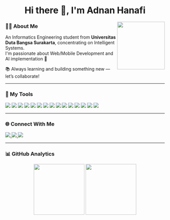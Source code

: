 <h1 align="center">Hi there 👋, I'm Adnan Hanafi</h1>

<img align="right" src="https://media.giphy.com/media/qgQUggAC3Pfv687qPC/giphy.gif" width="150"/>

### 🧑‍💻 About Me

An Informatics Engineering student from **Universitas Duta Bangsa Surakarta**, concentrating on Intelligent Systems.  
I'm passionate about Web/Mobile Development and AI implementation 🚀  

📚 Always learning and building something new — let’s collaborate!

---

### 🚀 My Tools

<p align="left">
  <img src="https://img.shields.io/badge/HTML5-E34F26?style=for-the-badge&logo=html5&logoColor=white"/>
  <img src="https://img.shields.io/badge/CSS3-1572B6?style=for-the-badge&logo=css3&logoColor=white"/>
  <img src="https://img.shields.io/badge/JavaScript-F7DF1E?style=for-the-badge&logo=javascript&logoColor=black"/>
  <img src="https://img.shields.io/badge/PHP-777BB4?style=for-the-badge&logo=php&logoColor=white"/>
  <img src="https://img.shields.io/badge/Laravel-FF2D20?style=for-the-badge&logo=laravel&logoColor=white"/>
  <img src="https://img.shields.io/badge/MySQL-005C84?style=for-the-badge&logo=mysql&logoColor=white"/>
  <img src="https://img.shields.io/badge/Firebase-FFCA28?style=for-the-badge&logo=firebase&logoColor=black"/>
  <img src="https://img.shields.io/badge/Python-3776AB?style=for-the-badge&logo=python&logoColor=white"/>
  <img src="https://img.shields.io/badge/Kivy-20B2AA?style=for-the-badge&logo=kivy&logoColor=white"/>
  <img src="https://img.shields.io/badge/Dart-0175C2?style=for-the-badge&logo=dart&logoColor=white"/>
  <img src="https://img.shields.io/badge/Flutter-02569B?style=for-the-badge&logo=flutter&logoColor=white"/>
  <img src="https://img.shields.io/badge/Java-007396?style=for-the-badge&logo=java&logoColor=white"/>
  <img src="https://img.shields.io/badge/Figma-F24E1E?style=for-the-badge&logo=figma&logoColor=white"/>
  <img src="https://img.shields.io/badge/Canva-00C4CC?style=for-the-badge&logo=canva&logoColor=white"/>
  <img src="https://img.shields.io/badge/CorelDRAW-46B12C?style=for-the-badge&logo=coreldraw&logoColor=white"/>
</p>

---

### 🌐 Connect With Me

<p align="left">
  <a href="mailto:adnanhanafi078@gmail.com">
    <img src="https://img.shields.io/badge/Gmail-D14836?style=for-the-badge&logo=gmail&logoColor=white"/>
  </a>
  <a href="https://www.linkedin.com/in/adnan-hanafi/">
    <img src="https://img.shields.io/badge/LinkedIn-0A66C2?style=for-the-badge&logo=linkedin&logoColor=white"/>
  </a>
  <a href="https://www.instagram.com/adnanhnf">
    <img src="https://img.shields.io/badge/Instagram-E4405F?style=for-the-badge&logo=instagram&logoColor=white"/>
  </a>
</p>

---

### 📊 GitHub Analytics

<p align="center">
  <img src="https://github-readme-stats.vercel.app/api/top-langs/?username=adnanhnf&layout=compact&theme=tokyonight" height="160px"/>
  <img src="https://streak-stats.demolab.com/?user=adnanhnf&theme=tokyonight" height="160px"/>
</p>
